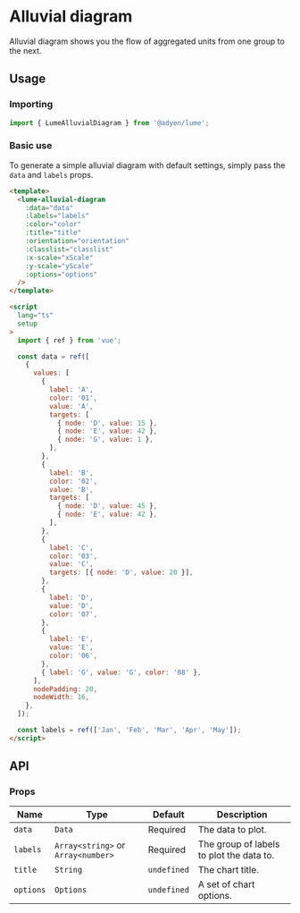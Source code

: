 # Alluvial diagram

Alluvial diagram shows you the flow of aggregated units from one group to the next.

## Usage

### Importing

```ts
import { LumeAlluvialDiagram } from '@adyen/lume';
```

### Basic use

To generate a simple alluvial diagram with default settings, simply pass the `data` and `labels` props.

```html
<template>
  <lume-alluvial-diagram
    :data="data"
    :labels="labels"
    :color="color"
    :title="title"
    :orientation="orientation"
    :classlist="classlist"
    :x-scale="xScale"
    :y-scale="yScale"
    :options="options"
  />
</template>

<script
  lang="ts"
  setup
>
  import { ref } from 'vue';

  const data = ref([
    {
      values: [
        {
          label: 'A',
          color: '01',
          value: 'A',
          targets: [
            { node: 'D', value: 15 },
            { node: 'E', value: 42 },
            { node: 'G', value: 1 },
          ],
        },
        {
          label: 'B',
          color: '02',
          value: 'B',
          targets: [
            { node: 'D', value: 45 },
            { node: 'E', value: 42 },
          ],
        },
        {
          label: 'C',
          color: '03',
          value: 'C',
          targets: [{ node: 'D', value: 20 }],
        },
        {
          label: 'D',
          value: 'D',
          color: '07',
        },
        {
          label: 'E',
          value: 'E',
          color: '06',
        },
        { label: 'G', value: 'G', color: '08' },
      ],
      nodePadding: 20,
      nodeWidth: 16,
    },
  ]);

  const labels = ref(['Jan', 'Feb', 'Mar', 'Apr', 'May']);
</script>
```

## API

### Props

| Name      | Type                               | Default     | Description                              |
| --------- | ---------------------------------- | ----------- | ---------------------------------------- |
| `data`    | `Data`                             | Required    | The data to plot.                        |
| `labels`  | `Array<string>` or `Array<number>` | Required    | The group of labels to plot the data to. |
| `title`   | `String`                           | `undefined` | The chart title.                         |
| `options` | `Options`                          | `undefined` | A set of chart options.                  |
